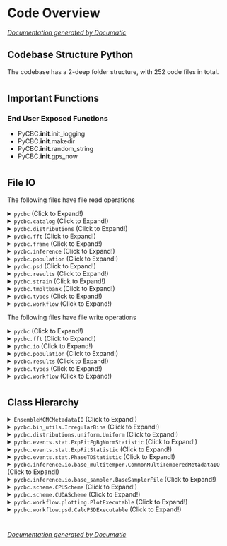 # Code Overview

[_Documentation generated by Documatic_](https://www.documatic.com)

<!---Documatic-section-Codebase Structure Python-start--->
## Codebase Structure Python

The codebase has a 2-deep folder structure,
                with 252 code files in total.

# #
<!---Documatic-section-Codebase Structure Python-end--->

<!---Documatic-section-Important Functions-start--->
## Important Functions

<!---Documatic-block-important_funcs-start--->
<!---Documatic-block-end_user_funcs-start--->
### End User Exposed Functions

* PyCBC.__init__.init_logging
* PyCBC.__init__.makedir
* PyCBC.__init__.random_string
* PyCBC.__init__.gps_now
<!---Documatic-block-end_user_funcs-end--->
<!---Documatic-block-important_funcs-end--->

# #
<!---Documatic-section-Important Functions-end--->

<!---Documatic-section-File IO-start--->
## File IO

<!---Documatic-block-file_io-start--->
The following files have file read operations

<!---Documatic-block-pycbc-start--->
<details>
	<summary><code>pycbc</code> (Click to Expand!)</summary>

* pycbc.conversions
* pycbc.dq
* pycbc.transforms
</details>
<!---Documatic-block-pycbc-end--->

<!---Documatic-block-pycbc.catalog-start--->
<details>
	<summary><code>pycbc.catalog</code> (Click to Expand!)</summary>

* pycbc.catalog.catalog
</details>
<!---Documatic-block-pycbc.catalog-end--->

<!---Documatic-block-pycbc.distributions-start--->
<details>
	<summary><code>pycbc.distributions</code> (Click to Expand!)</summary>

* pycbc.distributions.utils
</details>
<!---Documatic-block-pycbc.distributions-end--->

<!---Documatic-block-pycbc.fft-start--->
<details>
	<summary><code>pycbc.fft</code> (Click to Expand!)</summary>

* pycbc.fft.fft_callback
</details>
<!---Documatic-block-pycbc.fft-end--->

<!---Documatic-block-pycbc.frame-start--->
<details>
	<summary><code>pycbc.frame</code> (Click to Expand!)</summary>

* pycbc.frame.frame
</details>
<!---Documatic-block-pycbc.frame-end--->

<!---Documatic-block-pycbc.inference-start--->
<details>
	<summary><code>pycbc.inference</code> (Click to Expand!)</summary>

* pycbc.inference.sampler.multinest
</details>
<!---Documatic-block-pycbc.inference-end--->

<!---Documatic-block-pycbc.population-start--->
<details>
	<summary><code>pycbc.population</code> (Click to Expand!)</summary>

* pycbc.population.live_pastro_utils
</details>
<!---Documatic-block-pycbc.population-end--->

<!---Documatic-block-pycbc.psd-start--->
<details>
	<summary><code>pycbc.psd</code> (Click to Expand!)</summary>

* pycbc.psd.read
</details>
<!---Documatic-block-pycbc.psd-end--->

<!---Documatic-block-pycbc.results-start--->
<details>
	<summary><code>pycbc.results</code> (Click to Expand!)</summary>

* pycbc.results.metadata
* pycbc.results.render
</details>
<!---Documatic-block-pycbc.results-end--->

<!---Documatic-block-pycbc.strain-start--->
<details>
	<summary><code>pycbc.strain</code> (Click to Expand!)</summary>

* pycbc.strain.recalibrate
* pycbc.strain.strain
</details>
<!---Documatic-block-pycbc.strain-end--->

<!---Documatic-block-pycbc.tmpltbank-start--->
<details>
	<summary><code>pycbc.tmpltbank</code> (Click to Expand!)</summary>

* pycbc.tmpltbank.em_progenitors
</details>
<!---Documatic-block-pycbc.tmpltbank-end--->

<!---Documatic-block-pycbc.types-start--->
<details>
	<summary><code>pycbc.types</code> (Click to Expand!)</summary>

* pycbc.types.array
* pycbc.types.frequencyseries
* pycbc.types.timeseries
</details>
<!---Documatic-block-pycbc.types-end--->

<!---Documatic-block-pycbc.workflow-start--->
<details>
	<summary><code>pycbc.workflow</code> (Click to Expand!)</summary>

* pycbc.workflow.configparser_test
* pycbc.workflow.core
</details>
<!---Documatic-block-pycbc.workflow-end--->

The following files have file write operations

<!---Documatic-block-pycbc-start--->
<details>
	<summary><code>pycbc</code> (Click to Expand!)</summary>

* pycbc._version
* pycbc.libutils
</details>
<!---Documatic-block-pycbc-end--->

<!---Documatic-block-pycbc.fft-start--->
<details>
	<summary><code>pycbc.fft</code> (Click to Expand!)</summary>

* pycbc.fft.fft_callback
</details>
<!---Documatic-block-pycbc.fft-end--->

<!---Documatic-block-pycbc.io-start--->
<details>
	<summary><code>pycbc.io</code> (Click to Expand!)</summary>

* pycbc.io.live
</details>
<!---Documatic-block-pycbc.io-end--->

<!---Documatic-block-pycbc.population-start--->
<details>
	<summary><code>pycbc.population</code> (Click to Expand!)</summary>

* pycbc.population.fgmc_plots
</details>
<!---Documatic-block-pycbc.population-end--->

<!---Documatic-block-pycbc.results-start--->
<details>
	<summary><code>pycbc.results</code> (Click to Expand!)</summary>

* pycbc.results.metadata
</details>
<!---Documatic-block-pycbc.results-end--->

<!---Documatic-block-pycbc.types-start--->
<details>
	<summary><code>pycbc.types</code> (Click to Expand!)</summary>

* pycbc.types.config
</details>
<!---Documatic-block-pycbc.types-end--->

<!---Documatic-block-pycbc.workflow-start--->
<details>
	<summary><code>pycbc.workflow</code> (Click to Expand!)</summary>

* pycbc.workflow.configparser_test
* pycbc.workflow.core
* pycbc.workflow.datafind
* pycbc.workflow.minifollowups
* pycbc.workflow.pegasus_workflow: additional_planner_args.dat, debug, start, status, stop
* pycbc.workflow.segment
</details>
<!---Documatic-block-pycbc.workflow-end--->
<!---Documatic-block-file_io-end--->

# #
<!---Documatic-section-File IO-end--->

<!---Documatic-section-Class Hierarchy-start--->
## Class Hierarchy

<!---Documatic-block-EnsembleMCMCMetadataIO-start--->
<details>
	<summary><code>EnsembleMCMCMetadataIO</code> (Click to Expand!)</summary>

* pycbc.inference.io.emcee_pt.EmceePTFile
* pycbc.inference.io.ptemcee.PTEmceeFile
</details>
<!---Documatic-block-EnsembleMCMCMetadataIO-end--->

<!---Documatic-block-pycbc.bin_utils.IrregularBins-start--->
<details>
	<summary><code>pycbc.bin_utils.IrregularBins</code> (Click to Expand!)</summary>

* pycbc.bin_utils.IrregularBins
* pycbc.bin_utils.LinearBins
* pycbc.bin_utils.LinearPlusOverflowBins
* pycbc.bin_utils.LogarithmicBins
* pycbc.bin_utils.LogarithmicPlusOverflowBins
</details>
<!---Documatic-block-pycbc.bin_utils.IrregularBins-end--->

<!---Documatic-block-pycbc.distributions.uniform.Uniform-start--->
<details>
	<summary><code>pycbc.distributions.uniform.Uniform</code> (Click to Expand!)</summary>

* pycbc.distributions.angular.UniformAngle
* pycbc.distributions.qnm.UniformF0Tau
* pycbc.distributions.uniform_log.UniformLog10
</details>
<!---Documatic-block-pycbc.distributions.uniform.Uniform-end--->

<!---Documatic-block-pycbc.events.stat.ExpFitFgBgNormStatistic-start--->
<details>
	<summary><code>pycbc.events.stat.ExpFitFgBgNormStatistic</code> (Click to Expand!)</summary>

* pycbc.events.stat.DQExpFitFgBgNormStatistic
* pycbc.events.stat.ExpFitFgBgNormBBHStatistic
</details>
<!---Documatic-block-pycbc.events.stat.ExpFitFgBgNormStatistic-end--->

<!---Documatic-block-pycbc.events.stat.ExpFitStatistic-start--->
<details>
	<summary><code>pycbc.events.stat.ExpFitStatistic</code> (Click to Expand!)</summary>

* pycbc.events.stat.ExpFitBgRateStatistic
* pycbc.events.stat.ExpFitCombinedSNR
</details>
<!---Documatic-block-pycbc.events.stat.ExpFitStatistic-end--->

<!---Documatic-block-pycbc.events.stat.PhaseTDStatistic-start--->
<details>
	<summary><code>pycbc.events.stat.PhaseTDStatistic</code> (Click to Expand!)</summary>

* pycbc.events.stat.ExpFitFgBgNormStatistic
* pycbc.events.stat.PhaseTDExpFitStatistic
</details>
<!---Documatic-block-pycbc.events.stat.PhaseTDStatistic-end--->

<!---Documatic-block-pycbc.inference.io.base_multitemper.CommonMultiTemperedMetadataIO-start--->
<details>
	<summary><code>pycbc.inference.io.base_multitemper.CommonMultiTemperedMetadataIO</code> (Click to Expand!)</summary>

* pycbc.inference.io.emcee_pt.EmceePTFile
* pycbc.inference.io.epsie.EpsieFile
* pycbc.inference.io.ptemcee.PTEmceeFile
</details>
<!---Documatic-block-pycbc.inference.io.base_multitemper.CommonMultiTemperedMetadataIO-end--->

<!---Documatic-block-pycbc.inference.io.base_sampler.BaseSamplerFile-start--->
<details>
	<summary><code>pycbc.inference.io.base_sampler.BaseSamplerFile</code> (Click to Expand!)</summary>

* pycbc.inference.io.emcee_pt.EmceePTFile
* pycbc.inference.io.epsie.EpsieFile
* pycbc.inference.io.ptemcee.PTEmceeFile
</details>
<!---Documatic-block-pycbc.inference.io.base_sampler.BaseSamplerFile-end--->

<!---Documatic-block-pycbc.scheme.CPUScheme-start--->
<details>
	<summary><code>pycbc.scheme.CPUScheme</code> (Click to Expand!)</summary>

* pycbc.scheme.MKLScheme
* pycbc.scheme.NumpyScheme
</details>
<!---Documatic-block-pycbc.scheme.CPUScheme-end--->

<!---Documatic-block-pycbc.scheme.CUDAScheme-start--->
<details>
	<summary><code>pycbc.scheme.CUDAScheme</code> (Click to Expand!)</summary>

* pycbc.scheme.CPUScheme
* pycbc.scheme.CUDAScheme
</details>
<!---Documatic-block-pycbc.scheme.CUDAScheme-end--->

<!---Documatic-block-pycbc.workflow.plotting.PlotExecutable-start--->
<details>
	<summary><code>pycbc.workflow.plotting.PlotExecutable</code> (Click to Expand!)</summary>

* pycbc.workflow.minifollowups.PlotQScanExecutable
* pycbc.workflow.minifollowups.SingleTemplateExecutable
* pycbc.workflow.minifollowups.SingleTimeFreqExecutable
</details>
<!---Documatic-block-pycbc.workflow.plotting.PlotExecutable-end--->

<!---Documatic-block-pycbc.workflow.psd.CalcPSDExecutable-start--->
<details>
	<summary><code>pycbc.workflow.psd.CalcPSDExecutable</code> (Click to Expand!)</summary>

* pycbc.workflow.coincidence.CensorForeground
* pycbc.workflow.coincidence.MergeExecutable
* pycbc.workflow.coincidence.PyCBCBank2HDFExecutable
* pycbc.workflow.coincidence.PyCBCCombineStatmap
* pycbc.workflow.coincidence.PyCBCDistributeBackgroundBins
* pycbc.workflow.coincidence.PyCBCExcludeZerolag
* pycbc.workflow.coincidence.PyCBCFindCoincExecutable
* pycbc.workflow.coincidence.PyCBCFitByTemplateExecutable
* pycbc.workflow.coincidence.PyCBCFitOverParamExecutable
* pycbc.workflow.coincidence.PyCBCHDFInjFindExecutable
* pycbc.workflow.coincidence.PyCBCStatMapExecutable
* pycbc.workflow.coincidence.PyCBCStatMapInjExecutable
* pycbc.workflow.coincidence.PyCBCTrig2HDFExecutable
* pycbc.workflow.injection.PyCBCMergeHDFExecutable
* pycbc.workflow.injection.PyCBCOptimalSNRExecutable
* pycbc.workflow.jobsetup.LalappsInspinjExecutable
* pycbc.workflow.jobsetup.LigolwAddExecutable
* pycbc.workflow.jobsetup.LigolwCBCAlignTotalSpinExecutable
* pycbc.workflow.jobsetup.LigolwCBCJitterSkylocExecutable
* pycbc.workflow.jobsetup.PyCBCInspiralExecutable
* pycbc.workflow.jobsetup.PyCBCMultiInspiralExecutable
* pycbc.workflow.jobsetup.PyCBCTmpltbankExecutable
* pycbc.workflow.jobsetup.PycbcConditionStrainExecutable
* pycbc.workflow.jobsetup.PycbcCreateInjectionsExecutable
* pycbc.workflow.jobsetup.PycbcDarkVsBrightInjectionsExecutable
* pycbc.workflow.jobsetup.PycbcInferenceExecutable
* pycbc.workflow.jobsetup.PycbcSplitBankExecutable
* pycbc.workflow.jobsetup.PycbcSplitInspinjExecutable
* pycbc.workflow.plotting.PlotExecutable
* pycbc.workflow.psd.AvgPSDExecutable
* pycbc.workflow.psd.CalcPSDExecutable
* pycbc.workflow.psd.MergePSDFiles
</details>
<!---Documatic-block-pycbc.workflow.psd.CalcPSDExecutable-end--->

# #
<!---Documatic-section-Class Hierarchy-end--->

[_Documentation generated by Documatic_](https://www.documatic.com)